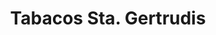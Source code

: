 ---
title: "Tabacos Sta. Gertrudis"
url: /santa-gertrudis-de-fruitera/tabacos-sta-gertrudis/
shop: tabaco
---